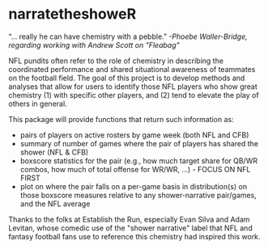 # narratetheshoweR

“... really he can have chemistry with a pebble.” _-Phoebe Waller-Bridge, regarding working with Andrew Scott on "Fleabag"_

NFL pundits often refer to the role of chemistry in describing the coordinated performance and shared situational awareness of teammates on the football field. The goal of this project is to develop methods and analyses that allow for users to identify those NFL players who show great chemistry (1) with specific other players, and (2) tend to elevate the play of others in general. 

This package will provide functions that return such information as:
- pairs of players on active rosters by game week (both NFL and CFB)
- summary of number of games where the pair of players has shared the shower (NFL & CFB)
- boxscore statistics for the pair (e.g., how much target share for QB/WR combos, how much of total offense for WR/WR, ...) - FOCUS ON NFL FIRST
- plot on where the pair falls on a per-game basis in distribution(s) on those boxscore measures relative to any shower-narrative pair/games, and the NFL average

Thanks to the folks at Establish the Run, especially Evan Silva and Adam Levitan, whose comedic use of the "shower narrative" label that NFL and fantasy football fans use to reference this chemistry had inspired this work.

